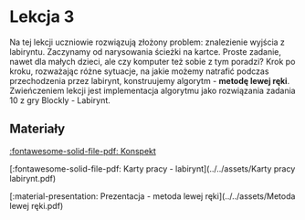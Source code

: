 # Lekcja 3

Na tej lekcji uczniowie rozwiązują złożony problem: znalezienie wyjścia z labiryntu. Zaczynamy od narysowania ścieżki na kartce. Proste zadanie, nawet dla małych dzieci, ale czy komputer też sobie z tym poradzi? Krok po kroku, rozważając różne sytuacje, na jakie możemy natrafić podczas przechodzenia przez labirynt, konstruujemy algorytm - **metodę lewej ręki**. Zwieńczeniem lekcji jest implementacja algorytmu jako rozwiązania zadania 10 z gry Blockly - Labirynt.

## Materiały

[:fontawesome-solid-file-pdf: Konspekt](../../assets/3-wpr-do-alg.pdf)

[:fontawesome-solid-file-pdf: Karty pracy - labirynt](../../assets/Karty pracy labirynt.pdf)

[:material-presentation: Prezentacja - metoda lewej ręki](../../assets/Metoda lewej ręki.pdf)
